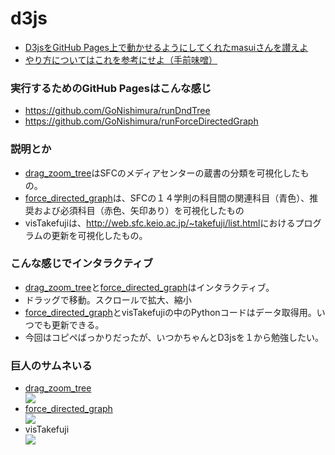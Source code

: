 # d3js
<ul>
  <li><a href="https://github.com/masui/rund3" target="_blank">D3jsをGitHub Pages上で動かせるようにしてくれたmasuiさんを讃えよ</a></li>
  <li><a href="https://scrapbox.io/sfc-vis2018-t16654gn/report1" target="_blank">やり方についてはこれを参考にせよ（手前味噌）</a></li>
</ul>

<h3>実行するためのGitHub Pagesはこんな感じ</h3>
<ul>
  <li><a href="https://github.com/GoNishimura/runDndTree" target="_blank">https://github.com/GoNishimura/runDndTree</a></li>
  <li><a href="https://github.com/GoNishimura/runForceDirectedGraph" target="_blank">https://github.com/GoNishimura/runForceDirectedGraph</a></li>
</ul>


<h3>説明とか</h3>
<ul>
  <li><a href="https://gonishimura.github.io/runDndTree/?p=sfc-vis2018-t16654gn/report1&c=dndTree.js&s=dndTree.css" target="_blank">drag_zoom_tree</a>はSFCのメディアセンターの蔵書の分類を可視化したもの。</li>
  <li><a href="https://gonishimura.github.io/runForceDirectedGraph/?p=sfc-vis2018-t16654gn/report2&c=fdg.js&s=fdg.css" target="_blank">force_directed_graph</a>は、SFCの１４学則の科目間の関連科目（青色）、推奨および必須科目（赤色、矢印あり）を可視化したもの</li>
  <li>visTakefujiは、<a href="http://web.sfc.keio.ac.jp/~takefuji/list.html">http://web.sfc.keio.ac.jp/~takefuji/list.html</a>におけるプログラムの更新を可視化したもの。</li>
</ul>


<h3>こんな感じでインタラクティブ</h3>
<ul>
  <li><a href="https://gonishimura.github.io/runDndTree/?p=sfc-vis2018-t16654gn/report1&c=dndTree.js&s=dndTree.css" target="_blank">drag_zoom_tree</a>と<a href="https://gonishimura.github.io/runForceDirectedGraph/?p=sfc-vis2018-t16654gn/report2&c=fdg.js&s=fdg.css" target="_blank">force_directed_graph</a>はインタラクティブ。</li>
  <li>ドラッグで移動。スクロールで拡大、縮小</li>
  <li><a href="https://gonishimura.github.io/runForceDirectedGraph/?p=sfc-vis2018-t16654gn/report2&c=fdg.js&s=fdg.css" target="_blank">force_directed_graph</a>とvisTakefujiの中のPythonコードはデータ取得用。いつでも更新できる。</li>
  <li>今回はコピペばっかりだったが、いつかちゃんとD3jsを１から勉強したい。</li>
</ul>


<h3>巨人のサムネいる</h3>
<ul>
  <li><a href="https://gonishimura.github.io/runDndTree/?p=sfc-vis2018-t16654gn/report1&c=dndTree.js&s=dndTree.css" target="_blank">drag_zoom_tree</a></li>
  <img src="https://github.com/GoNishimura/images/blob/master/books.png">

  <li><a href="https://gonishimura.github.io/runForceDirectedGraph/?p=sfc-vis2018-t16654gn/report2&c=fdg.js&s=fdg.css" target="_blank">force_directed_graph</a></li>
  <img src="https://github.com/GoNishimura/images/blob/master/courses.png">

  <li>visTakefuji</li>
  <img src="https://github.com/GoNishimura/images/blob/master/take.png">
</ul>
